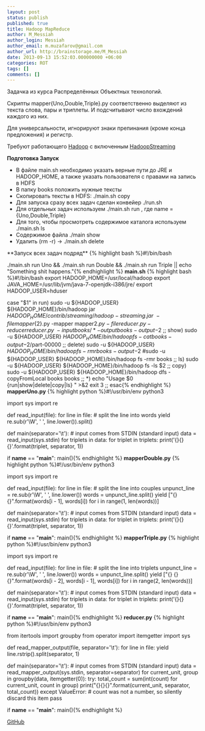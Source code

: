 ```yaml
---
layout: post
status: publish
published: true
title: Hadoop MapReduce
author: M_Messiah
author_login: Messiah
author_email: m.muzafarov@gmail.com
author_url: http://brainstorage.me/M_Messiah
date: 2013-09-13 15:52:03.000000000 +06:00
categories: ROT
tags: []
comments: []
---
```


Задачка из курса Распределённых Объектных технологий.

Скрипты mapper{Uno,Double,Triple}.py соответственно выделяют из текста слова, пары и триплеты. И подсчитывают число вхождений каждого из них.

Для универсальности, игнорируют знаки препинания (кроме конца предложения) и регистр.

Требуют работающего [Hadoop](http://hadoop.apache.org/) с включенным [HadoopStreaming](http://hadoop.apache.org/docs/stable/streaming.html)

<!--more-->

**Подготовка Запуск**
<ul>
	<li>В файле main.sh необходимо указать верные пути до JRE и HADOOP_HOME, а также указать пользователя с правами на запись в HDFS</li>
	<li>В папку books положить нужные тексты</li>
	<li>Скопировать тексты в HDFS: ./main.sh copy</li>
	<li>Для запуска сразу всех задач сделан конвейер ./run.sh</li>
	<li>Для отдельных задач используем ./main.sh run , где name = {Uno,Double,Triple}</li>
	<li>Для того, чтобы просмотреть содержимое каталога используем ./main.sh ls</li>
	<li>Содержимое файла ./main show</li>
	<li>Удалить (rm -r) -> ./main.sh delete</li>
</ul>
**Запуск всех задач подряд**
{% highlight bash %}#!/bin/bash

./main.sh run Uno && ./main.sh run Double && ./main.sh run Triple || echo "Something shit happens."{% endhighlight %}
**main.sh**
{% highlight bash %}#!/bin/bash
export HADOOP_HOME=/usr/local/hadoop
export JAVA_HOME=/usr/lib/jvm/java-7-openjdk-i386/jre/
export HADOOP_USER=hduser

case "$1" in 
    run)
        sudo -u ${HADOOP_USER} ${HADOOP_HOME}/bin/hadoop jar ${HADOOP_HOME}/contrib/streaming/hadoop-streaming.jar \
         -file mapper${2}.py -mapper mapper${2}.py -file reducer.py -reducer reducer.py \
         -input books/* -output books-output-$2
        ;;
    show)
        sudo -u ${HADOOP_USER} ${HADOOP_HOME}/bin/hadoop fs -cat books-output-$2/part-00000
        ;;
    delete)
        sudo -u ${HADOOP_USER} ${HADOOP_HOME}/bin/hadoop fs -rmr books-output-$2
        #sudo -u ${HADOOP_USER} ${HADOOP_HOME}/bin/hadoop fs -rmr books
        ;;
    ls)
        sudo -u ${HADOOP_USER} ${HADOOP_HOME}/bin/hadoop fs -ls $2
        ;;
    copy)
        sudo -u ${HADOOP_USER} ${HADOOP_HOME}/bin/hadoop dfs -copyFromLocal books books 
        ;;
    *)
        echo "Usage $0 {run|show|delete|copy|ls} " >&2
        exit 3
        ;;
esac{% endhighlight %}
**mapperUno.py**
{% highlight python %}#!/usr/bin/env python3

import sys
import re

def read_input(file):
    for line in file:
        # split the line into words
        yield re.sub(r'\W', ' ', line.lower()).split()

def main(separator='\t'):
    # input comes from STDIN (standard input)
    data = read_input(sys.stdin)
    for triplets in data:
        for triplet in triplets:
            print('{}{}{}'.format(triplet, separator, 1))

if __name__ == "__main__":
    main(){% endhighlight %}
**mapperDouble.py**
{% highlight python %}#!/usr/bin/env python3

import sys
import re

def read_input(file):
    for line in file:
        # split the line into couples
        unpunct_line = re.sub(r'\W', ' ', line.lower())
        words = unpunct_line.split()
        yield ["{} {}".format(words[i - 1],
                              words[i]) for i in range(1, len(words))]

def main(separator='\t'):
    # input comes from STDIN (standard input)
    data = read_input(sys.stdin)
    for triplets in data:
        for triplet in triplets:
            print('{}{}{}'.format(triplet, separator, 1))

if __name__ == "__main__":
    main(){% endhighlight %}
**mapperTriple.py**
{% highlight python %}#!/usr/bin/env python3

import sys
import re

def read_input(file):
    for line in file:
        # split the line into triplets
        unpunct_line = re.sub(r'\W', ' ', line.lower())
        words = unpunct_line.split()
        yield ["{} {} {}".format(words[i - 2],
                                 words[i - 1],
                                 words[i]) for i in range(2, len(words))]

def main(separator='\t'):
    # input comes from STDIN (standard input)
    data = read_input(sys.stdin)
    for triplets in data:
        for triplet in triplets:
            print('{}{}{}'.format(triplet, separator, 1))

if __name__ == "__main__":
    main(){% endhighlight %}
**reducer.py**
{% highlight python %}#!/usr/bin/env python3

from itertools import groupby
from operator import itemgetter
import sys

def read_mapper_output(file, separator='\t'):
    for line in file:
        yield line.rstrip().split(separator, 1)

def main(separator='\t'):
    # input comes from STDIN (standard input)
    data = read_mapper_output(sys.stdin, separator=separator)
    for current_unit, group in groupby(data, itemgetter(0)):
        try:
            total_count = sum(int(count) for current_unit, count in group)
            print("{}{}{}".format(current_unit, separator, total_count))
        except ValueError:
            # count was not a number, so silently discard this item
            pass

if __name__ == "__main__":
    main(){% endhighlight %}

[GitHub](https://github.com/m-muzafarov/ROT/tree/master/Task3)
